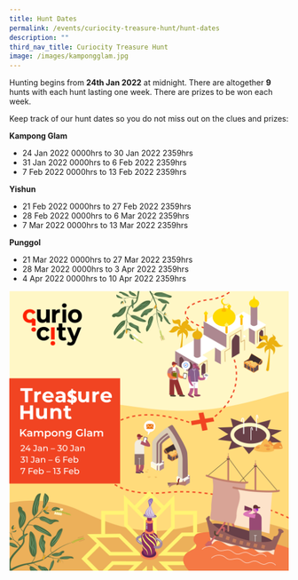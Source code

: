 ```yaml
---
title: Hunt Dates
permalink: /events/curiocity-treasure-hunt/hunt-dates
description: ""
third_nav_title: Curiocity Treasure Hunt
image: /images/kampongglam.jpg
---
```


Hunting begins from **24th Jan 2022** at midnight. There are altogether **9** hunts with each hunt lasting one week. There are prizes to be won each week.

Keep track of our hunt dates so you do not miss out on the clues and prizes:

**Kampong Glam**
* 24 Jan 2022 0000hrs to 30 Jan 2022 2359hrs
* 31 Jan 2022 0000hrs to 6 Feb 2022 2359hrs
* 7 Feb 2022 0000hrs to 13 Feb 2022 2359hrs

**Yishun**
* 21 Feb 2022 0000hrs to 27 Feb 2022 2359hrs
* 28 Feb 2022 0000hrs to 6 Mar 2022 2359hrs
* 7 Mar 2022 0000hrs to 13 Mar 2022 2359hrs

**Punggol**
* 21 Mar 2022 0000hrs to 27 Mar 2022 2359hrs
* 28 Mar 2022 0000hrs to 3 Apr 2022 2359hrs
* 4 Apr 2022 0000hrs to 10 Apr 2022 2359hrs

![Alt text for image on Isomer site](/images/kampongglam.jpg)